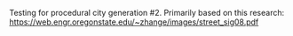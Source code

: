 Testing for procedural city generation #2. Primarily based on this research: https://web.engr.oregonstate.edu/~zhange/images/street_sig08.pdf
